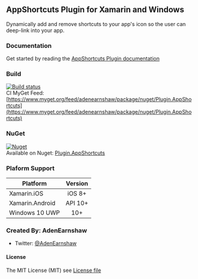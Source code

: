 ## AppShortcuts Plugin for Xamarin and Windows  

Dynamically add and remove shortcuts to your app's icon so the user can deep-link into your app. 


### Documentation  
Get started by reading the [AppShortcuts Plugin documentation](https://adenearnshaw.github.io/AppShortcutsPlugin)  

### Build  
[![Build status](https://ci.appveyor.com/api/projects/status/k5sbrmr3lw8v28r3?svg=true)](https://ci.appveyor.com/project/adenearnshaw/appshortcutsplugin)  
CI MyGet Feed: [https://www.myget.org/feed/adenearnshaw/package/nuget/Plugin.AppShortcuts](https://www.myget.org/feed/adenearnshaw/package/nuget/Plugin.AppShortcuts)


### NuGet  
[![Nuget](https://img.shields.io/nuget/v/Plugin.AppShortcuts.svg?label=NuGet)](https://www.nuget.org/packages/Plugin.AppShortcuts/)  
Available on Nuget: [Plugin.AppShortcuts](https://www.nuget.org/packages/Plugin.AppShortcuts/0.1.0-alpha) 
  

### Plaform Support

|Platform|Version|
| ------------------- |  :------------------: |
|Xamarin.iOS|iOS 8+|
|Xamarin.Android|API 10+|
|Windows 10 UWP|10+|
  
  
  
### Created By: AdenEarnshaw
* Twitter: [@AdenEarnshaw](http://twitter.com/AdenEarnshaw)


#### License
The MIT License (MIT) see [License file](LICENSE)

